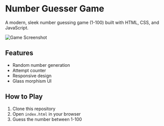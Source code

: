 # Number Guesser Game

A modern, sleek number guessing game (1-100) built with HTML, CSS, and JavaScript.

![Game Screenshot](screenshot.png) <!-- Add this later if you want -->

## Features
- Random number generation
- Attempt counter
- Responsive design
- Glass morphism UI

## How to Play
1. Clone this repository
2. Open `index.html` in your browser
3. Guess the number between 1-100
